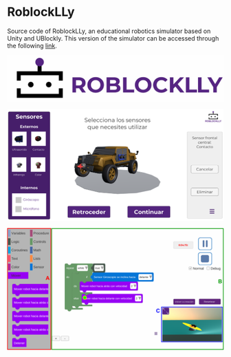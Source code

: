 # RoblockLLy
Source code of RoblockLLy, an educational robotics simulator based on Unity and UBlockly. This version of the simulator can be accessed through the following [link](https://computational-thinking.github.io/RoblockLLy/).

![RoblockLLy](img/RoblockLLy-Logo.jpg)

![RoblockLLy robot designing interface](img/RoblockLLy-Designing.png)

![RoblockLLy programming interface](img/RoblockLLy-Programming.png)
